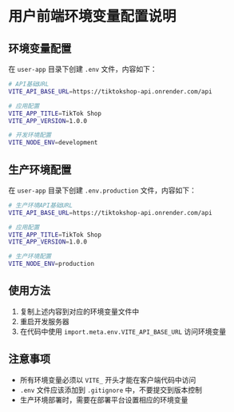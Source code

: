 # 用户前端环境变量配置说明

## 环境变量配置

在 `user-app` 目录下创建 `.env` 文件，内容如下：

```bash
# API基础URL
VITE_API_BASE_URL=https://tiktokshop-api.onrender.com/api

# 应用配置
VITE_APP_TITLE=TikTok Shop
VITE_APP_VERSION=1.0.0

# 开发环境配置
VITE_NODE_ENV=development
```

## 生产环境配置

在 `user-app` 目录下创建 `.env.production` 文件，内容如下：

```bash
# 生产环境API基础URL
VITE_API_BASE_URL=https://tiktokshop-api.onrender.com/api

# 应用配置
VITE_APP_TITLE=TikTok Shop
VITE_APP_VERSION=1.0.0

# 生产环境配置
VITE_NODE_ENV=production
```

## 使用方法

1. 复制上述内容到对应的环境变量文件中
2. 重启开发服务器
3. 在代码中使用 `import.meta.env.VITE_API_BASE_URL` 访问环境变量

## 注意事项

- 所有环境变量必须以 `VITE_` 开头才能在客户端代码中访问
- `.env` 文件应该添加到 `.gitignore` 中，不要提交到版本控制
- 生产环境部署时，需要在部署平台设置相应的环境变量
